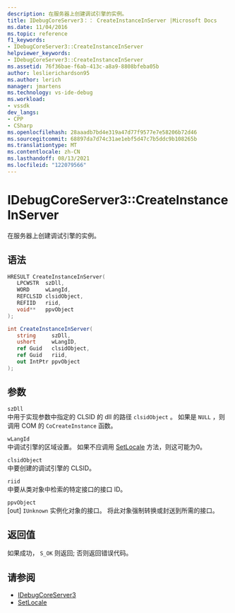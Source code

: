 ```yaml
---
description: 在服务器上创建调试引擎的实例。
title: IDebugCoreServer3：： CreateInstanceInServer |Microsoft Docs
ms.date: 11/04/2016
ms.topic: reference
f1_keywords:
- IDebugCoreServer3::CreateInstanceInServer
helpviewer_keywords:
- IDebugCoreServer3::CreateInstanceInServer
ms.assetid: 76f36bae-f6ab-413c-a8a9-8808bfeba05b
author: leslierichardson95
ms.author: lerich
manager: jmartens
ms.technology: vs-ide-debug
ms.workload:
- vssdk
dev_langs:
- CPP
- CSharp
ms.openlocfilehash: 28aaadb7bd4e319a47d77f9577e7e58206b72d46
ms.sourcegitcommit: 68897da7d74c31ae1ebf5d47c7b5ddc9b108265b
ms.translationtype: MT
ms.contentlocale: zh-CN
ms.lasthandoff: 08/13/2021
ms.locfileid: "122079566"
---
```

# <a name="idebugcoreserver3createinstanceinserver"></a>IDebugCoreServer3::CreateInstanceInServer
在服务器上创建调试引擎的实例。

## <a name="syntax"></a>语法

```cpp
HRESULT CreateInstanceInServer(
   LPCWSTR  szDll,
   WORD     wLangId,
   REFCLSID clsidObject,
   REFIID   riid,
   void**   ppvObject
);
```

```csharp
int CreateInstanceInServer(
   string     szDll,
   ushort     wLangID,
   ref Guid   clsidObject,
   ref Guid   riid,
   out IntPtr ppvObject
);
```

## <a name="parameters"></a>参数
`szDll`\
中用于实现参数中指定的 CLSID 的 dll 的路径 `clsidObject` 。 如果是 `NULL` ，则调用 COM 的 `CoCreateInstance` 函数。

`wLangId`\
中调试引擎的区域设置。 如果不应调用 [SetLocale](../../../extensibility/debugger/reference/idebugengine2-setlocale.md) 方法，则这可能为0。

`clsidObject`\
中要创建的调试引擎的 CLSID。

`riid`\
中要从类对象中检索的特定接口的接口 ID。

`ppvObject`\
[out] `IUnknown` 实例化对象的接口。 将此对象强制转换或封送到所需的接口。

## <a name="return-value"></a>返回值
 如果成功， `S_OK` 则返回; 否则返回错误代码。

## <a name="see-also"></a>请参阅
- [IDebugCoreServer3](../../../extensibility/debugger/reference/idebugcoreserver3.md)
- [SetLocale](../../../extensibility/debugger/reference/idebugengine2-setlocale.md)
